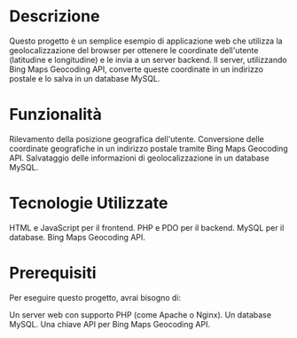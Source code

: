 <h1>Descrizione</h1>
Questo progetto è un semplice esempio di applicazione web che utilizza la geolocalizzazione del browser per ottenere le coordinate dell'utente (latitudine e longitudine) e le invia a un server backend. Il server, utilizzando Bing Maps Geocoding API, converte queste coordinate in un indirizzo postale e lo salva in un database MySQL.
<h1>Funzionalità</h1>
Rilevamento della posizione geografica dell'utente.
Conversione delle coordinate geografiche in un indirizzo postale tramite Bing Maps Geocoding API.
Salvataggio delle informazioni di geolocalizzazione in un database MySQL.
<h1>Tecnologie Utilizzate</h1>
HTML e JavaScript per il frontend.
PHP e PDO per il backend.
MySQL per il database.
Bing Maps Geocoding API.
<h1>Prerequisiti</h1>
Per eseguire questo progetto, avrai bisogno di:

Un server web con supporto PHP (come Apache o Nginx).
Un database MySQL.
Una chiave API per Bing Maps Geocoding API.
